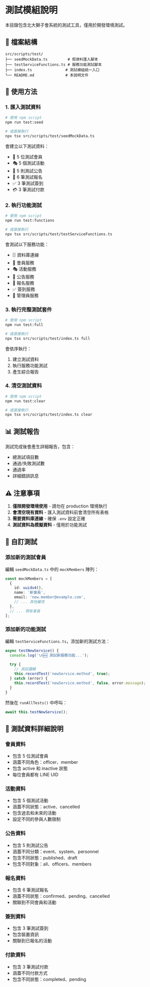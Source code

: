 
# 測試模組說明

本目錄包含北大獅子會系統的測試工具，僅用於開發環境測試。

## 📁 檔案結構

```
src/scripts/test/
├── seedMockData.ts         # 假資料匯入腳本
├── testServiceFunctions.ts # 服務功能測試腳本
├── index.ts               # 測試模組統一入口
└── README.md              # 本說明文件
```

## 🚀 使用方法

### 1. 匯入測試資料

```bash
# 使用 npm script
npm run test:seed

# 或直接執行
npx tsx src/scripts/test/seedMockData.ts
```

會建立以下測試資料：
- 👥 5 位測試會員
- 🎭 5 個測試活動
- 📢 5 則測試公告
- 📝 6 筆測試報名
- ✅ 3 筆測試簽到
- 💳 3 筆測試付款

### 2. 執行功能測試

```bash
# 使用 npm script
npm run test:functions

# 或直接執行
npx tsx src/scripts/test/testServiceFunctions.ts
```

會測試以下服務功能：
- 🗄️ 資料庫連線
- 👥 會員服務
- 🎭 活動服務
- 📢 公告服務
- 📝 報名服務
- ✅ 簽到服務
- 🔧 管理員服務

### 3. 執行完整測試套件

```bash
# 使用 npm script
npm run test:full

# 或直接執行
npx tsx src/scripts/test/index.ts full
```

會依序執行：
1. 建立測試資料
2. 執行服務功能測試
3. 產生綜合報告

### 4. 清空測試資料

```bash
# 使用 npm script
npm run test:clear

# 或直接執行
npx tsx src/scripts/test/index.ts clear
```

## 📊 測試報告

測試完成後會產生詳細報告，包含：
- 總測試項目數
- 通過/失敗測試數
- 通過率
- 詳細錯誤訊息

## ⚠️ 注意事項

1. **僅限開發環境使用** - 請勿在 production 環境執行
2. **會清空現有資料** - 匯入測試資料前會清空所有表格
3. **需要資料庫連線** - 確保 `.env` 設定正確
4. **測試資料為模擬資料** - 僅用於功能測試

## 🔧 自訂測試

### 添加新的測試會員

編輯 `seedMockData.ts` 中的 `mockMembers` 陣列：

```typescript
const mockMembers = [
  {
    id: uuidv4(),
    name: '新會員',
    email: 'new.member@example.com',
    // ... 其他屬性
  },
  // ... 現有會員
];
```

### 添加新的功能測試

編輯 `testServiceFunctions.ts`，添加新的測試方法：

```typescript
async testNewService() {
  console.log('\n🆕 測試新服務功能...');
  
  try {
    // 測試邏輯
    this.recordTest('newService.method', true);
  } catch (error) {
    this.recordTest('newService.method', false, error.message);
  }
}
```

然後在 `runAllTests()` 中呼叫：

```typescript
await this.testNewService();
```

## 📝 測試資料詳細說明

### 會員資料
- 包含 5 位測試會員
- 涵蓋不同角色：officer、member
- 包含 active 和 inactive 狀態
- 每位會員都有 LINE UID

### 活動資料
- 包含 5 個測試活動
- 涵蓋不同狀態：active、cancelled
- 包含過去和未來的活動
- 設定不同的參與人數限制

### 公告資料
- 包含 5 則測試公告
- 涵蓋不同分類：event、system、personnel
- 包含不同狀態：published、draft
- 包含不同對象：all、officers、members

### 報名資料
- 包含 6 筆測試報名
- 涵蓋不同狀態：confirmed、pending、cancelled
- 關聯到不同會員和活動

### 簽到資料
- 包含 3 筆測試簽到
- 包含裝置資訊
- 關聯到已報名的活動

### 付款資料
- 包含 3 筆測試付款
- 涵蓋不同付款方式
- 包含不同狀態：completed、pending
